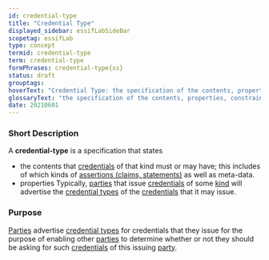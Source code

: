 ```yaml
---
id: credential-type
title: "Credential Type"
displayed_sidebar: essifLabSideBar
scopetag: essifLab
type: concept
termid: credential-type
term: credential-type
formPhrases: credential-type{ss}
status: draft
grouptags:
hoverText: "Credential Type: the specification of the contents, properties, constraints etc. that Credentials of this type must have/comply with."
glossaryText: "the specification of the contents, properties, constraints etc. that [credential](@) of this type must have/comply with."
date: 20210601
---
```


### Short Description
A **credential-type** is a specification that states
- the contents that [credentials](@) of that kind must or may have; this includes of which kinds of [assertions (claims, statements)](assertion@) as well as meta-data.
- properties Typically, [parties](@) that issue [credentials](@) of some [kind](credential-type@) will advertise the [credential types](credential-type@) of the [credentials](@) that it may issue.

### Purpose
[Parties](@) advertise [credential types](credential-type@) for credentials that they issue for the purpose of enabling other [parties](@) to determine whether or not they should be asking for such [credentials](@) of this issuing [party](@).
